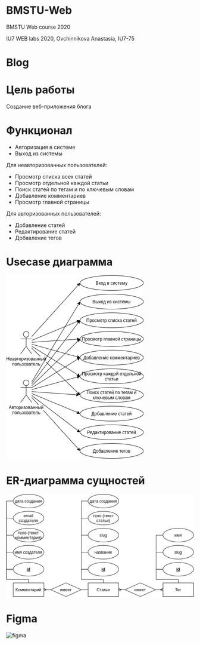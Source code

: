 # BMSTU-Web
BMSTU Web course 2020

IU7 WEB labs 2020, Ovchinnikova Anastasia, IU7-75

# Blog

# Цель работы

Создание веб-приложения блога

# Функционал

* Авторизация в системе
* Выход из системы

Для неавторизованных пользователей:

* Просмотр списка всех статей
* Просмотр отдельной каждой статьи
* Поиск статей по тегам и по ключевым словам
* Добавление комментариев
* Просмотр главной страницы

Для авторизованных пользователей:

* Добавление статей
* Редактирование статей
* Добавление тегов

# Usecase диаграмма

![use-case-diagram](https://github.com/Painted-Black/BMSTU-Web/blob/main/server/diagrams/usecase.png)


# ER-диаграмма сущностей

![er-diagram](https://github.com/Painted-Black/BMSTU-Web/blob/main/server/diagrams/er.png)

# Figma

![figma](https://www.figma.com/file/tfp2dtN6os5NWdo7X0ZuiA/Blog)



